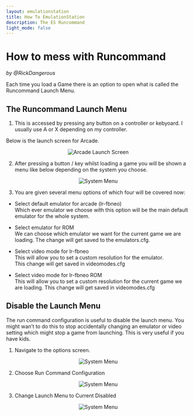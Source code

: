 ```yaml
---
layout: emulationstation
title: How To EmulationStation
description: The ES Runcommand
light_mode: false
---
```


# How to mess with Runcommand  
_by @RickDangerous_

Each time you load a Game there is an option to open what is called
the Runcommand Launch Menu.

## The Runcommand Launch Menu

1. This is accessed by pressing any button on a controller or kebyoard.
I usually use A or X depending on my controller.

Below is the launch screen for Arcade.

<div style="text-align: center;">
  
  ![Arcade Launch Screen](../../../../assets/guides/emulationstation/runcommand_1.png "Arcade Launch Screen")
</div>

2. After pressing a button / key whilst loading a game you will be shown
a menu like below depending on the system you choose.

<div style="text-align: center;">
  
  ![System Menu](../../../../assets/guides/emulationstation/runcommand_2.png "System Menu")
</div>

3. You are given several menu options of which four will be covered now:

- Select default emulator for arcade (lr-fbneo)  
Which ever emulator we choose with this option will be the main default emulator for the whole system.

- Select emulator for ROM  
We can choose which emulator we want for the current game we are loading. The change will get saved to the emulators.cfg.

- Select video mode for lr-fbneo  
This will allow you to set a custom resolution for the emulator.  
This change will get saved in videomodes.cfg

- Select video mode for lr-fbneo ROM  
This will allow you to set a custom resolution for the current game we are loading. This change will get saved in videomodes.cfg

## Disable the Launch Menu

The run command configuration is useful to disable the launch menu. You might wan’t to do this to stop accidentally changing an emulator or video setting which might stop a game from launching. This is very useful if you have kids.

1. Navigate to the options screen.

<div style="text-align: center;">
  
  ![System Menu](../../../../assets/guides/emulationstation/runcommand_3.png "System Menu")
</div>

2. Choose Run Command Configuration

<div style="text-align: center;">
  
  ![System Menu](../../../../assets/guides/emulationstation/runcommand_4.png "System Menu")
</div>

3. Change Launch Menu to Current Disabled

<div style="text-align: center;">
  
  ![System Menu](../../../../assets/guides/emulationstation/runcommand_5.png "System Menu")
</div>
